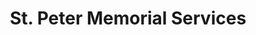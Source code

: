 ---
title: "St. Peter Memorial Services"
url: /manila/st-peter-memorial-services/
shop: funeral directors
---